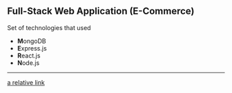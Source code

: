 ## Full-Stack Web Application (E-Commerce)

Set of technologies that used

- **M**ongoDB
- **E**xpress.js
- **R**eact.js
- **N**ode.js

---

[a relative link](https://e-pickup.now.sh/)
